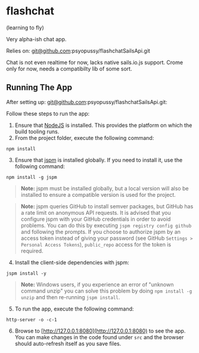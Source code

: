 # flashchat
(learning to fly)

Very alpha-ish chat app.

Relies on: git@github.com:psyopussy/flashchatSailsApi.git

Chat is not even realtime for now, lacks native sails.io.js support.
Crome only for now, needs a compatibilty lib of some sort.



## Running The App

After setting up:  git@github.com:psyopussy/flashchatSailsApi.git:

Follow these steps to run the app:

1. Ensure that [NodeJS](http://nodejs.org/) is installed. This provides the platform on which the build tooling runs.
2. From the project folder, execute the following command:

  ```shell
  npm install
  ```
3. Ensure that [jspm](http://jspm.io/) is installed globally. If you need to install it, use the following command:

  ```shell
  npm install -g jspm
  ```
  > **Note:** jspm must be installed globally, but a local version will also be installed to ensure a compatible version is used for the project.

  > **Note:** jspm queries GitHub to install semver packages, but GitHub has a rate limit on anonymous API requests. It is advised that you configure jspm with your GitHub credentials in order to avoid problems. You can do this by executing `jspm registry config github` and following the prompts. If you choose to authorize jspm by an access token instead of giving your password (see GitHub `Settings > Personal Access Tokens`), `public_repo` access for the token is required.
4. Install the client-side dependencies with jspm:

  ```shell
  jspm install -y
  ```
  >**Note:** Windows users, if you experience an error of "unknown command unzip" you can solve this problem by doing `npm install -g unzip` and then re-running `jspm install`.
5. To run the app, execute the following command:

  ```shell
  http-server -o -c-1
  ```
6. Browse to [http://127.0.0.1:8080](http://127.0.0.1:8080) to see the app. You can make changes in the code found under `src` and the browser should auto-refresh itself as you save files.


